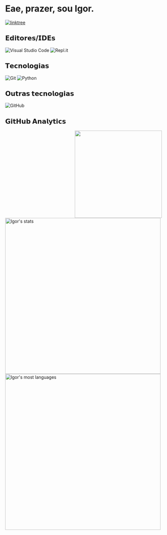 <h1 align="left">Eae, prazer, sou Igor.</h1>

<a href="https://linktr.ee/igorfm" target="_blank">
  <img align="center" src="https://img.shields.io/badge/linktree-1de9b6?style=for-the-badge&logo=linktree&logoColor=white" alt="linktree" />
</a>

## 𝗘𝗱𝗶𝘁𝗼𝗿𝗲𝘀/𝗜𝗗𝗘𝘀
![Visual Studio Code](https://img.shields.io/badge/Visual%20Studio%20Code-0078d7.svg?style=for-the-badge&logo=visual-studio-code&logoColor=white)
![Repl.it](https://img.shields.io/badge/Repl.it-%230D101E.svg?style=for-the-badge&logo=replit&logoColor=white)

## 𝗧𝗲𝗰𝗻𝗼𝗹𝗼𝗴𝗶𝗮𝘀
![Git](https://img.shields.io/badge/git-%23F05033.svg?style=for-the-badge&logo=git&logoColor=white)
![Python](https://img.shields.io/badge/python-3670A0?style=for-the-badge&logo=python&logoColor=ffdd54)

## 𝗢𝘂𝘁𝗿𝗮𝘀 𝘁𝗲𝗰𝗻𝗼𝗹𝗼𝗴𝗶𝗮𝘀
![GitHub](https://img.shields.io/badge/github-%23121011.svg?style=for-the-badge&logo=github&logoColor=white)

## 𝗚𝗶𝘁𝗛𝘂𝗯 𝗔𝗻𝗮𝗹𝘆𝘁𝗶𝗰𝘀
<img align="right" height="280em" src="https://c.tenor.com/oZU8_qYQ-oEAAAAC/iwakura-lain.gif"/>
<p align="left">
  <img width="500em" src="https://github-readme-stats.vercel.app/api?username=WTCHCRFTT&show_icons=true&theme=tokyonight" alt="Igor's stats"/>
  <img width="500em" src="https://github-readme-stats.vercel.app/api/top-langs/?username=WTCHCRFTT&layout=compact&theme=tokyonight" alt="Igor's most languages"/>
</p>

